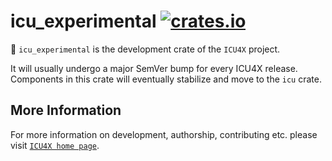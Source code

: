 # icu_experimental [![crates.io](https://img.shields.io/crates/v/icu_experimental)](https://crates.io/crates/icu_experimental)

<!-- cargo-rdme start -->

🚧 `icu_experimental` is the development crate of the `ICU4X` project.

It will usually undergo a major SemVer bump for every ICU4X release. Components in this
crate will eventually stabilize and move to the `icu` crate.

<!-- cargo-rdme end -->

## More Information

For more information on development, authorship, contributing etc. please visit [`ICU4X home page`](https://github.com/unicode-org/icu4x).
